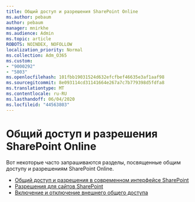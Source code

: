 ```yaml
---
title: Общий доступ и разрешения SharePoint Online
ms.author: pebaum
author: pebaum
manager: mnirkhe
ms.audience: Admin
ms.topic: article
ROBOTS: NOINDEX, NOFOLLOW
localization_priority: Normal
ms.collection: Adm_O365
ms.custom:
- "9000292"
- "5803"
ms.openlocfilehash: 101fbb19031524d632efcfbef46635e3af1aaf98
ms.sourcegitcommit: 8e093114cd31141664e267a7c7b779398d5fdfa8
ms.translationtype: MT
ms.contentlocale: ru-RU
ms.lasthandoff: 06/04/2020
ms.locfileid: "44563803"
---
```

# <a name="sharepoint-online-sharing-and-permissions"></a>Общий доступ и разрешения SharePoint Online

Вот некоторые часто запрашиваются разделы, посвященные общим доступу и разрешениям SharePoint Online.

- [Общий доступ и разрешения в современном интерфейсе SharePoint](https://docs.microsoft.com/sharepoint/modern-experience-sharing-permissions)
- [Разрешения для сайтов SharePoint](https://docs.microsoft.com/sharepoint/customize-sharepoint-site-permissions)
- [Включение и отключение внешнего общего доступа](https://docs.microsoft.com/sharepoint/turn-external-sharing-on-or-off)